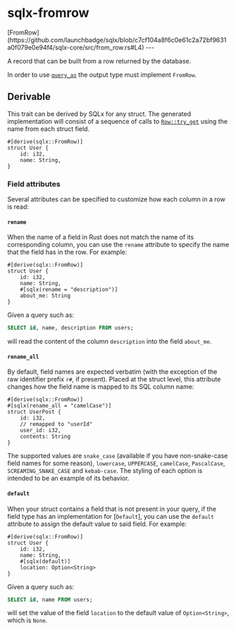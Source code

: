 # sqlx-fromrow
<div style="display:none">rust-tag-cnVzdC10YWc=</div>
[FromRow](https://github.com/launchbadge/sqlx/blob/c7cf104a8f6c0e61c2a72bf9631a0f079e0e94f4/sqlx-core/src/from_row.rs#L4)
---

  A record that can be built from a row returned by the database.
 
  In order to use [`query_as`] the output type must implement `FromRow`.
 
  ## Derivable
 
  This trait can be derived by SQLx for any struct. The generated implementation
  will consist of a sequence of calls to [`Row::try_get`] using the name from each
  struct field.
 
  ```rust,ignore
  #[derive(sqlx::FromRow)]
  struct User {
      id: i32,
      name: String,
  }
  ```
 
  ### Field attributes
 
  Several attributes can be specified to customize how each column in a row is read:
 
  #### `rename`
 
  When the name of a field in Rust does not match the name of its corresponding column,
  you can use the `rename` attribute to specify the name that the field has in the row.
  For example:
 
  ```rust,ignore
  #[derive(sqlx::FromRow)]
  struct User {
      id: i32,
      name: String,
      #[sqlx(rename = "description")]
      about_me: String
  }
  ```
 
  Given a query such as:
 
  ```sql
  SELECT id, name, description FROM users;
  ```
 
  will read the content of the column `description` into the field `about_me`.
 
  #### `rename_all`
  By default, field names are expected verbatim (with the exception of the raw identifier prefix `r#`, if present).
  Placed at the struct level, this attribute changes how the field name is mapped to its SQL column name:
 
  ```rust,ignore
  #[derive(sqlx::FromRow)]
  #[sqlx(rename_all = "camelCase")]
  struct UserPost {
      id: i32,
      // remapped to "userId"
      user_id: i32,
      contents: String
  }
  ```
 
  The supported values are `snake_case` (available if you have non-snake-case field names for some
  reason), `lowercase`, `UPPERCASE`, `camelCase`, `PascalCase`, `SCREAMING_SNAKE_CASE` and `kebab-case`.
  The styling of each option is intended to be an example of its behavior.
 
  #### `default`
 
  When your struct contains a field that is not present in your query,
  if the field type has an implementation for [`Default`],
  you can use the `default` attribute to assign the default value to said field.
  For example:
 
  ```rust,ignore
  #[derive(sqlx::FromRow)]
  struct User {
      id: i32,
      name: String,
      #[sqlx(default)]
      location: Option<String>
  }
  ```
 
  Given a query such as:
 
  ```sql
  SELECT id, name FROM users;
  ```
 
  will set the value of the field `location` to the default value of `Option<String>`,
  which is `None`.
 
  [`query_as`]: fn.query_as.html
  [`Row::try_get`]: trait.Row.html#method.try_get
